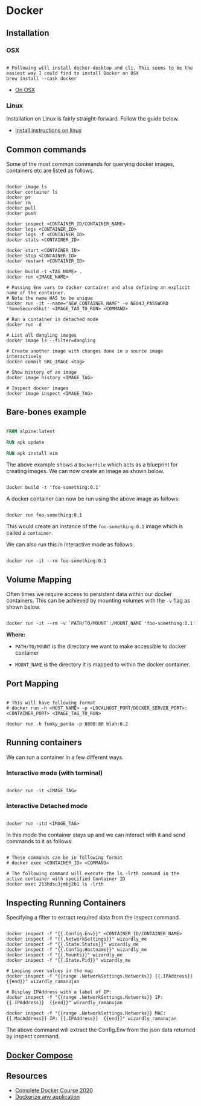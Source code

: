 # Docker

## Installation

### OSX

```shell

# Following will install docker-desktop and cli. This seems to be the easiest way I could find to install Docker on OSX
brew install --cask docker
```

* [On OSX](https://www.cprime.com/resources/blog/docker-on-mac-with-homebrew-a-step-by-step-tutorial/)

### Linux

Installation on Linux is fairly straight-forward. Follow the guide below.

* [Install instructions on linux](https://docs.docker.com/engine/install/ubuntu/)

## Common commands

Some of the most common commands for querying docker images, containers etc are listed as follows.

```shell

docker image ls
docker container ls
docker ps
docker rm
docker pull
docker push

docker inspect <CONTAINER_ID/CONTAINER_NAME>
docker logs <CONTAINER_ID>
docker logs -f <CONTAINER_ID>
docker stats <CONTAINER_ID>

docker start <CONTAINER_ID>
docker stop <CONTAINER_ID>
docker restart <CONTAINER_ID>

docker build -t <TAG_NAME> .
docker run <IMAGE_NAME>

# Passing Env vars to docker container and also defining an explicit name of the container.
# Note the name HAS to be unique
docker run -it --name="NEW_CONTAINER_NAME" -e NEO4J_PASSWORD 'SomeSecureShit' <IMAGE_TAG_TO_RUN> <COMMAND>

# Run a container in detached mode
docker run -d

# List all dangling images
docker image ls --filter=dangling

# Create another image with changes done in a source image interactively
docker commit SRC_IMAGE <tag>

# Show history of an image
docker image history <IMAGE_TAG>

# Inspect docker images
docker image inspect <IMAGE_TAG>
```

## Bare-bones example

```dockerfile

FROM alpine:latest

RUN apk update

RUN apk install vim

```

The above example shows a `Dockerfile` which acts as a blueprint for creating images. We can now create an image as shown below.

```shell

docker build -t 'foo-something:0.1'
```

A docker container can now be run using the above image as follows:

```shell

docker run foo-something:0.1
```

This would create an instance of the `foo-something:0.1` image which is called a `container`.

We can also run this in interactive mode as follows:

```shell

docker run -it --rm foo-something:0.1
```

## Volume Mapping

Often times we require access to persistent data within our docker containers. This can be achieved by mounting volumes with the `-v` flag as shown below.

```shell

docker run -it --rm -v `PATH/TO/MOUNT`:/MOUNT_NAME 'foo-something:0.1'
```

**Where:**

* `PATH/TO/MOUNT` is the directory we want to make accessible to docker container

* `MOUNT_NAME` is the directory it is mapped to within the docker container.


## Port Mapping

```shell

# This will have following format
# docker run -h <HOST_NAME> -p <LOCALHOST_PORT/DOCKER_SERVER_PORT>:<CONTAINER_PORT> <IMAGE_TAG_TO_RUN>

docker run -h funky_panda -p 8000:80 blah:0.2
```


## Running containers

We can run a container in a few different ways.

### Interactive mode (with terminal)

```shell

docker run -it <IMAGE_TAG>
```

### Interactive Detached mode

```shell

docker run -itd <IMAGE_TAG>
```

In this mode the container stays up and we can interact with it and send commands to it as follows.

```shell

# These commands can be in following format
# docker exec <CONTAINER_ID> <COMMAND>

# The following command will execute the ls -lrth command in the active container with specified Container ID
docker exec 213hdsu3jmbj2b1 ls -lrth
```


## Inspecting Running Containers


Specifying a filter to extract required data from the inspect command.

```shell

docker inspect -f "{{.Config.Env}}" <CONTAINER_ID/CONTAINER_NAME>
docker inspect -f "{{.NetworkSettings}}" wizardly_me
docker inspect -f "{{.State.Status}}" wizardly_me
docker inspect -f "{{.Config.Hostname}}" wizardly_me
docker inspect -f "{{.Mounts}}" wizardly_me
docker inspect -f "{{.State.Pid}}" wizardly_me

# Looping over values in the map
docker inspect -f "{{range .NetworkSettings.Networks}} {{.IPAddress}}  {{end}}" wizardly_ramanujan

# Display IPAddress with a label of IP:
docker inspect -f "{{range .NetworkSettings.Networks}} IP: {{.IPAddress}}  {{end}}" wizardly_ramanujan

docker inspect -f "{{range .NetworkSettings.Networks}} MAC: {{.MacAddress}} IP: {{.IPAddress}}  {{end}}" wizardly_ramanujan
```

The above command will extract the Config.Env from the json data returned by inspect command.

## [Docker Compose](dockercompose.md)

## Resources

* [Complete Docker Course 2020](https://www.youtube.com/watch?v=O-z_vUr53iU&list=PLnFWJCugpwfzyZ7NbYVyajGIVjEsZK5JT)
* [Dockerize any application](https://hackernoon.com/how-to-dockerize-any-application-b60ad00e76da)
